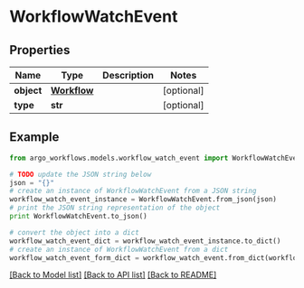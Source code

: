 # WorkflowWatchEvent


## Properties

Name | Type | Description | Notes
------------ | ------------- | ------------- | -------------
**object** | [**Workflow**](Workflow.md) |  | [optional] 
**type** | **str** |  | [optional] 

## Example

```python
from argo_workflows.models.workflow_watch_event import WorkflowWatchEvent

# TODO update the JSON string below
json = "{}"
# create an instance of WorkflowWatchEvent from a JSON string
workflow_watch_event_instance = WorkflowWatchEvent.from_json(json)
# print the JSON string representation of the object
print WorkflowWatchEvent.to_json()

# convert the object into a dict
workflow_watch_event_dict = workflow_watch_event_instance.to_dict()
# create an instance of WorkflowWatchEvent from a dict
workflow_watch_event_form_dict = workflow_watch_event.from_dict(workflow_watch_event_dict)
```
[[Back to Model list]](../README.md#documentation-for-models) [[Back to API list]](../README.md#documentation-for-api-endpoints) [[Back to README]](../README.md)


